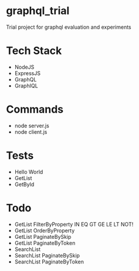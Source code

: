 # graphql_trial
Trial project for graphql evaluation and experiments

# Tech Stack
 - NodeJS
 - ExpressJS
 - GraphQL
 - GraphIQL

# Commands
 - node server.js
 - node client.js

# Tests
 - Hello World
 - GetList
 - GetById
 
# Todo
 - GetList FilterByProperty IN EQ GT GE LE LT NOT!
 - GetList OrderByProperty
 - GetList PaginateBySkip
 - GetList PaginateByToken
 - SearchList
 - SearchList PaginateBySkip
 - SearchList PaginateByToken
